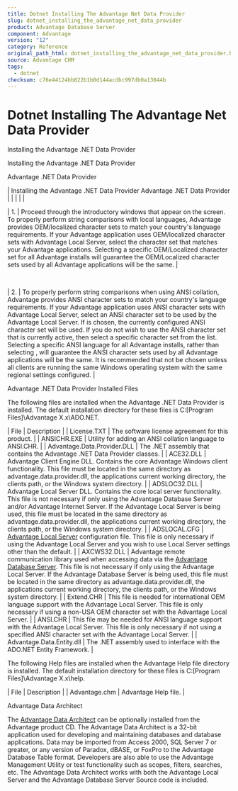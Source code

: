 ```yaml
---
title: Dotnet Installing The Advantage Net Data Provider
slug: dotnet_installing_the_advantage_net_data_provider
product: Advantage Database Server
component: Advantage
version: "12"
category: Reference
original_path_html: dotnet_installing_the_advantage_net_data_provider.htm
source: Advantage CHM
tags:
  - dotnet
checksum: c76e44124bb822b1b0d144acdbc997db0a13044b
---
```


# Dotnet Installing The Advantage Net Data Provider

Installing the Advantage .NET Data Provider

Installing the Advantage .NET Data Provider

Advantage .NET Data Provider

| Installing the Advantage .NET Data Provider  Advantage .NET Data Provider |  |  |  |  |

| 1. | Proceed through the introductory windows that appear on the screen. To properly perform string comparisons with local languages, Advantage provides OEM/localized character sets to match your country's language requirements. If your Advantage application uses OEM/localized character sets with Advantage Local Server, select the character set that matches your Advantage applications. Selecting a specific OEM/Localized character set for all Advantage installs will guarantee the OEM/Localized character sets used by all Advantage applications will be the same. |

 

| 2. | To properly perform string comparisons when using ANSI collation, Advantage provides ANSI character sets to match your country's language requirements. If your Advantage application uses ANSI character sets with Advantage Local Server, select an ANSI character set to be used by the Advantage Local Server. If <CURRENT SYSTEM LANGUAGE> is chosen, the currently configured ANSI character set will be used. If you do not wish to use the ANSI character set that is currently active, then select a specific character set from the list. Selecting a specific ANSI language for all Advantage installs, rather than selecting <CURRENT SYSTEM LANGUAGE>, will guarantee the ANSI character sets used by all Advantage applications will be the same. It is recommended that <CURRENT SYSTEM LANGUAGE> not be chosen unless all clients are running the same Windows operating system with the same regional settings configured. |

Advantage .NET Data Provider Installed Files

The following files are installed when the Advantage .NET Data Provider is installed. The default installation directory for these files is C:\[Program Files]\Advantage X.x\ADO.NET.

| File | Description |
| License.TXT | The software license agreement for this product. |
| ANSICHR.EXE | Utility for adding an ANSI collation language to ANSI.CHR. |
| Advantage.Data.Provider.DLL | The .NET assembly that contains the Advantage .NET Data Provider classes. |
| ACE32.DLL | Advantage Client Engine DLL. Contains the core Advantage Windows client functionality. This file must be located in the same directory as advantage.data.provider.dll, the applications current working directory, the clients path, or the Windows system directory. |
| ADSLOC32.DLL | Advantage Local Server DLL. Contains the core local server functionality. This file is not necessary if only using the Advantage Database Server and/or Advantage Internet Server. If the Advantage Local Server is being used, this file must be located in the same directory as advantage.data.provider.dll, the applications current working directory, the clients path, or the Windows system directory. |
| ADSLOCAL.CFG | [Advantage Local Server](master_advantage_local_server.md) configuration file. This file is only necessary if using the Advantage Local Server and you wish to use Local Server settings other than the default. |
| AXCWS32.DLL | Advantage remote communication library used when accessing data via the [Advantage Database Server](master_advantage_database_server.md). This file is not necessary if only using the Advantage Local Server. If the Advantage Database Server is being used, this file must be located in the same directory as advantage.data.provider.dll, the applications current working directory, the clients path, or the Windows system directory. |
| Extend.CHR | This file is needed for international OEM language support with the Advantage Local Server. This file is only necessary if using a non-USA OEM character set with the Advantage Local Server. |
| ANSI.CHR | This file may be needed for ANSI language support with the Advantage Local Server. This file is only necessary if not using a specified ANSI character set with the Advantage Local Server. |
| Advantage.Data.Entity.dll | The .NET assembly used to interface with the ADO.NET Entity Framework. |

The following Help files are installed when the Advantage Help file directory is installed. The default installation directory for these files is C:\[Program Files]\Advantage X.x\help.

| File | Description |
| Advantage.chm | Advantage Help file. |

Advantage Data Architect

The [Advantage Data Architect](master_advantage_data_architect.md) can be optionally installed from the Advantage product CD. The Advantage Data Architect is a 32-bit application used for developing and maintaining databases and database applications. Data may be imported from Access 2000, SQL Server 7 or greater, or any version of Paradox, dBASE, or FoxPro to the Advantage Database Table format. Developers are also able to use the Advantage Management Utility or test functionality such as scopes, filters, searches, etc. The Advantage Data Architect works with both the Advantage Local Server and the Advantage Database Server Source code is included.
